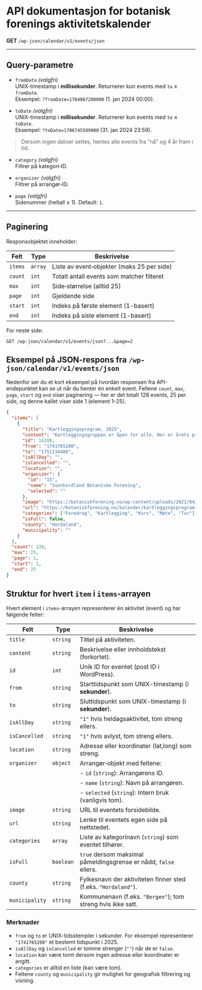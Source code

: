 # API dokumentasjon for botanisk forenings aktivitetskalender

**GET** `/wp-json/calendar/v1/events/json`

---

## Query-parametre

- `fromDate` _(valgfri)_  
  UNIX-timestamp i **millisekunder**. Returnerer kun events med `to` ≥ `fromDate`.  
  Eksempel: `?fromDate=1704067200000` (1. jan 2024 00:00).

- `toDate` _(valgfri)_  
  UNIX-timestamp i **millisekunder**. Returnerer kun events med `to` ≤ `toDate`.  
  Eksempel: `?toDate=1706745599000` (31. jan 2024 23:59).

> Dersom ingen datoer settes, hentes alle events fra “nå” og 4 år fram i tid.

- `category` _(valgfri)_  
  Filtrer på kategori‐ID.

- `organizer` _(valgfri)_  
  Filtrer på arrangør‐ID.

- `page` _(valgfri)_  
  Sidenummer (heltall ≥ 1). Default: `1`.

---

## Paginering

Responsobjektet inneholder:

| Felt    | Type    | Beskrivelse                               |
| ------- | ------- | ----------------------------------------- |
| `items` | `array` | Liste av event‐objekter (maks 25 per side)|
| `count` | `int`   | Totalt antall events som matcher filteret |
| `max`   | `int`   | Side‐størrelse (alltid 25)                |
| `page`  | `int`   | Gjeldende side                            |
| `start` | `int`   | Indeks på første element (1-basert)       |
| `end`   | `int`   | Indeks på siste element (1-basert)        |

For neste side:  
```http
GET /wp-json/calendar/v1/events/json?...&page=2
```

## Eksempel på JSON-respons fra `/wp-json/calendar/v1/events/json`

Nedenfor ser du et kort eksempel på hvordan responsen fra API-endepunktet kan se ut når du henter én enkelt event. Feltene `count`, `max`, `page`, `start` og `end` viser paginering — her er det totalt 128 events, 25 per side, og denne kallet viser side 1 (element 1–25).

```json
{
  "items": [
    {
      "title": "Kartleggingsprogram, 2025",
      "content": "Kartleggingsgruppen er åpen for alle. Her er årets program. Kontakt Alf Harry Øygarden for mer informasjon.",
      "id": 14288,
      "from": "1741765200",
      "to": "1751234400",
      "isAllDay": "",
      "isCancelled": "",
      "location": "",
      "organizer": {
        "id": "15",
        "name": "Sunnhordland Botaniske Forening",
        "selected": ""
      },
      "image": "https://botaniskforening.no/wp-content/uploads/2021/04/Tiriltunge-2000x500.jpg",
      "url": "https://botaniskforening.no/kalender/kartleggingsprogram-2025",
      "categories": ["Foredrag", "Kartlegging", "Kurs", "Møte", "Tur"],
      "isFull": false,
      "county": "Hordaland",
      "municipality": ""
    }
  ],
  "count": 128,
  "max": 25,
  "page": 1,
  "start": 1,
  "end": 25
}
```

## Struktur for hvert `item` i `items`-arrayen

Hvert element i `items`-arrayen representerer én aktivitet (event) og har følgende felter:

| Felt          | Type        | Beskrivelse                                                                                 |
| ------------- | ----------- | ------------------------------------------------------------------------------------------- |
| `title`       | `string`    | Tittel på aktiviteten.                                                                     |
| `content`     | `string`    | Beskrivelse eller innholdstekst (forkortet).                                               |
| `id`          | `int`       | Unik ID for eventet (post ID i WordPress).                                                 |
| `from`        | `string`    | Starttidspunkt som UNIX-timestamp (i **sekunder**).                                        |
| `to`          | `string`    | Sluttidspunkt som UNIX-timestamp (i **sekunder**).                                         |
| `isAllDay`    | `string`    | `"1"` hvis heldagsaktivitet, tom streng ellers.                                            |
| `isCancelled` | `string`    | `"1"` hvis avlyst, tom streng ellers.                                                      |
| `location`    | `string`    | Adresse eller koordinater (lat,long) som streng.                                           |
| `organizer`   | `object`    | Arrangør‐objekt med feltene:                                                                   |
|               |             | - `id` (`string`): Arrangørens ID.                                                         |
|               |             | - `name` (`string`): Navn på arrangøren.                                                  |
|               |             | - `selected` (`string`): Intern bruk (vanligvis tom).                                      |
| `image`       | `string`    | URL til eventets forsidebilde.                                                             |
| `url`         | `string`    | Lenke til eventets egen side på nettstedet.                                                |
| `categories`  | `array`     | Liste av kategorinavn (`string`) som eventet tilhører.                                     |
| `isFull`      | `boolean`   | `true` dersom maksimal påmeldingsgrense er nådd, `false` ellers.                           |
| `county`      | `string`    | Fylkesnavn der aktiviteten finner sted (f.eks. `"Hordaland"`).                             |
| `municipality`| `string`    | Kommunenavn (f.eks. `"Bergen"`); tom streng hvis ikke satt.                                |

### Merknader

- `from` og `to` er UNIX-tidsstempler i sekunder. For eksempel representerer `"1741765200"` et bestemt tidspunkt i 2025.  
- `isAllDay` og `isCancelled` er tomme strenger (`""`) når de er `false`.  
- `location` kan være tomt dersom ingen adresse eller koordinater er angitt.  
- `categories` er alltid en liste (kan være tom).  
- Feltene `county` og `municipality` gir mulighet for geografisk filtrering og visning.

